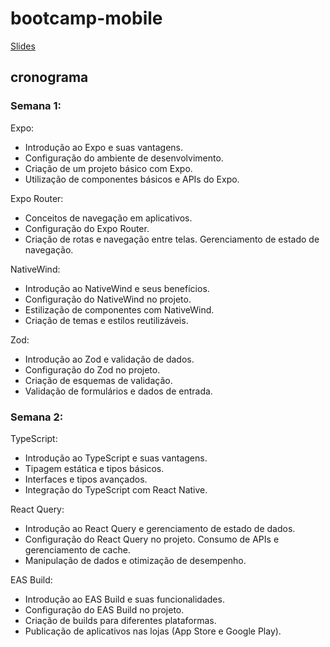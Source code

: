 # bootcamp-mobile

[Slides](https://www.figma.com/slides/LtuDc2j7M3U5m050znElZg/Untitled?node-id=1-1383&t=B7HtIXQ85CG2X9kj-1)

## cronograma
### Semana 1:
Expo:
- Introdução ao Expo e suas vantagens.
- Configuração do ambiente de desenvolvimento.
- Criação de um projeto básico com Expo.
- Utilização de componentes básicos e APIs do Expo.

Expo Router:
- Conceitos de navegação em aplicativos.
- Configuração do Expo Router.
- Criação de rotas e navegação entre telas.
Gerenciamento de estado de navegação.

NativeWind:
- Introdução ao NativeWind e seus benefícios.
- Configuração do NativeWind no projeto.
- Estilização de componentes com NativeWind.
- Criação de temas e estilos reutilizáveis.

Zod:
- Introdução ao Zod e validação de dados.
- Configuração do Zod no projeto.
- Criação de esquemas de validação.
- Validação de formulários e dados de entrada.

### Semana 2:
TypeScript:
- Introdução ao TypeScript e suas vantagens.
- Tipagem estática e tipos básicos.
- Interfaces e tipos avançados.
- Integração do TypeScript com React Native.

React Query:
- Introdução ao React Query e gerenciamento de estado de dados.
- Configuração do React Query no projeto.
Consumo de APIs e gerenciamento de cache.
- Manipulação de dados e otimização de desempenho.

EAS Build:

- Introdução ao EAS Build e suas funcionalidades.
- Configuração do EAS Build no projeto.
- Criação de builds para diferentes plataformas.
- Publicação de aplicativos nas lojas (App Store e Google Play).
